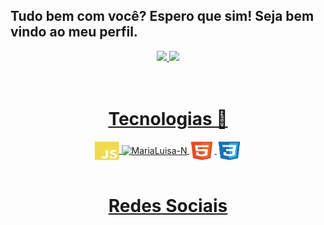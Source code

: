 ## Tudo bem com você? Espero que sim! Seja bem vindo ao meu perfil. 

<div align="center">
  <a href="https://github.com/MariaLuisaMesquita">
  <img height="180em" src="https://github-readme-stats.vercel.app/api?username=MariaLuisa&show_icons=true&theme=shadow_red&include_all_commits=true&count_private=true"/>
  <img height="180em" src="https://github-readme-stats.md/api/top-langs/?username=MariaLuisa&layout=compact&langs_count=7&theme=shadow_red"/>
</div>
<br> 
    
<div  align="center"> 
  <div style="display: inline_block"><br>
    <h1 align="center">Tecnologias 🫶</h1>
  <img align="center" alt="MariaLuisa-Js" height="30" width="40" src="https://raw.githubusercontent.com/devicons/devicon/master/icons/javascript/javascript-plain.svg">
  <img align="center" alt="MariaLuisa-N" height="30" width="40" src="https://cdn.jsdelivr.net/gh/devicons/devicon@latest/icons/notion/notion-plain.svg">
  <img align="center" alt="MariaLuisa-HTML" height="30" width="40" src="https://raw.githubusercontent.com/devicons/devicon/master/icons/html5/html5-original.svg">
  <img align="center" alt="MariaLuisa-CSS" height="30" width="40" src="https://raw.githubusercontent.com/devicons/devicon/master/icons/css3/css3-original.svg">
 </div>
 <br>
 
   <h1 align="center">Redes Sociais</h1>
